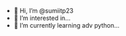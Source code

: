 - 👋 Hi, I’m @sumiitp23
- 👀 I’m interested in...
- 🌱 I’m currently learning adv python...
  
<!---
sumiitp23/sumiitp23 is a ✨ special ✨ repository because its `README.md` (this file) appears on your GitHub profile.
You can click the Preview link to take a look at your changes.
--->
